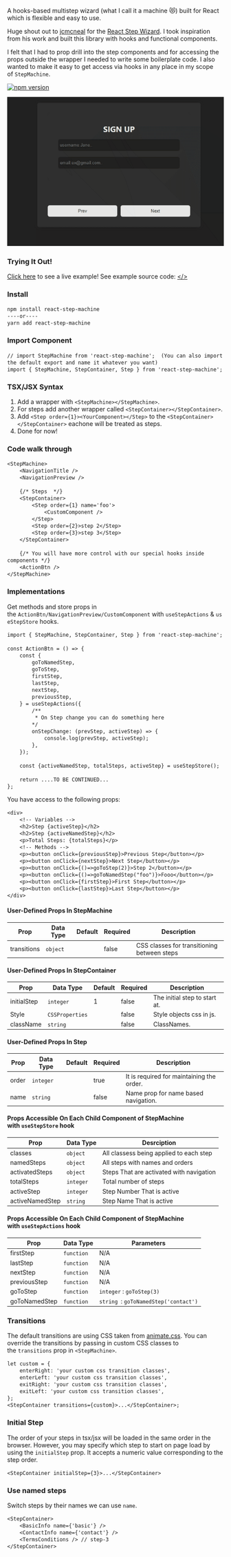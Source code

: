 A hooks-based multistep wizard (what I call it a machine 😻) built for React which is flexible and easy to use.

Huge shout out to [jcmcneal](https://github.com/jcmcneal) for the [React Step Wizard](https://github.com/jcmcneal/react-step-wizard). I took inspiration from his work and built this library with hooks and functional components.

I felt that I had to prop drill into the step components and for accessing the props outside the wrapper I needed to write some boilerplate code. I also wanted to make it easy to get access via hooks in any place in my scope of `StepMachine`.

[![npm version](https://camo.githubusercontent.com/653d7ecca95181cebe67e326bc0500f1cf0500e1aa9af8f5130d55ffd18ef460/68747470733a2f2f62616467652e667572792e696f2f6a732f72656163742d737465702d6d616368696e652e737667)](https://badge.fury.io/js/react-step-machine)

[![What You Can Build](https://raw.githubusercontent.com/adiathasan/react-step-machine/master/machine.gif)](https://raw.githubusercontent.com/adiathasan/react-step-machine/master/machine.gif)

### [](https://www.npmjs.com/package/react-step-machine#trying-it-out)Trying It Out!

[Click here](https://adiathasan.vercel.app/react-step-machine) to see a live example! See example source code: [</>](https://github.com/adiathasan/react-step-machine/tree/master/src/lib)

### [](https://www.npmjs.com/package/react-step-machine#install)Install

```source-shell
npm install react-step-machine
----or----
yarn add react-step-machine
```

### [](https://www.npmjs.com/package/react-step-machine#import-component)Import Component

```tsx
// import StepMachine from 'react-step-machine';  (You can also import the default export and name it whatever you want)
import { StepMachine, StepContainer, Step } from 'react-step-machine';
```

### [](https://www.npmjs.com/package/react-step-machine#tsxjsx-syntax)TSX/JSX Syntax

1.  Add a wrapper with `<StepMachine></StepMachine>`.
2.  For steps add another wrapper called `<StepContainer></StepContainer>`.
3.  Add `<Step order={1}><YourComponent></Step>` to the `<StepContainer></StepContainer>` eachone will be treated as steps.
4.  Done for now!

### [](https://www.npmjs.com/package/react-step-machine#code-walk-through)Code walk through

```tsx
<StepMachine>
	<NavigationTitle />
	<NavigationPreview />

	{/* Steps  */}
	<StepContainer>
		<Step order={1} name='foo'>
			<CustomComponent />
		</Step>
		<Step order={2}>step 2</Step>
		<Step order={3}>step 3</Step>
	</StepContainer>

	{/* You will have more control with our special hooks inside components */}
	<ActionBtn />
</StepMachine>
```

### [](https://www.npmjs.com/package/react-step-machine#implementations)Implementations

Get methods and store props in the `ActionBtn/NavigationPreview/CustomComponent` with `useStepActions` & `useStepStore` hooks.

```tsx
import { StepMachine, StepContainer, Step } from 'react-step-machine';

const ActionBtn = () => {
	const {
		goToNamedStep,
		goToStep,
		firstStep,
		lastStep,
		nextStep,
		previousStep,
	} = useStepActions({
		/**
		 * On Step change you can do something here
		*/
		onStepChange: (prevStep, activeStep) => {
			console.log(prevStep, activeStep);
		},
	});

	const {activeNamedStep, totalSteps, activeStep} = useStepStore();

	return ....TO BE CONTINUED...
};
```

You have access to the following props:

```tsx
<div>
	<!-- Variables -->
	<h2>Step {activeStep}</h2>
	<h2>Step {activeNamedStep}</h2>
	<p>Total Steps: {totalSteps}</p>
	<!-- Methods -->
	<p><button onClick={previousStep}>Previous Step</button></p>
	<p><button onClick={nextStep}>Next Step</button></p>
	<p><button onClick={()=>goToStep(2)}>Step 2</button></p>
	<p><button onClick={()=>goToNamedStep("foo")}>Fooo</button></p>
	<p><button onClick={firstStep}>First Step</button></p>
	<p><button onClick={lastStep}>Last Step</button></p>
</div>
```

#### [](https://www.npmjs.com/package/react-step-machine#user-defined-props-in-stepmachine)User-Defined Props In StepMachine

| Prop        | Data Type | Default | Required | Description                                 |
| ----------- | --------- | ------- | -------- | ------------------------------------------- |
| transitions | `object`  |         | false    | CSS classes for transitioning between steps |

#### [](https://www.npmjs.com/package/react-step-machine#user-defined-props-in-stepcontainer)User-Defined Props In StepContainer

| Prop        | Data Type       | Default | Required | Description                   |
| ----------- | --------------- | ------- | -------- | ----------------------------- |
| initialStep | `integer`       | 1       | false    | The initial step to start at. |
| Style       | `CSSProperties` |         | false    | Style objects css in js.      |
| className   | `string`        |         | false    | ClassNames.                   |

#### [](https://www.npmjs.com/package/react-step-machine#user-defined-props-in-step)User-Defined Props In Step

| Prop  | Data Type | Default | Required | Description                               |
| ----- | --------- | ------- | -------- | ----------------------------------------- |
| order | `integer` |         | true     | It is required for maintaining the order. |
| name  | `string`  |         | false    | Name prop for name based navigation.      |

#### [](https://www.npmjs.com/package/react-step-machine#props-accessible-on-each-child-component-of-stepmachine-with-usestepstore-hook)Props Accessible On Each Child Component of StepMachine with `useStepStore` hook

| Prop            | Data Type | Desrciption                              |
| --------------- | --------- | ---------------------------------------- |
| classes         | `object`  | All classess being applied to each step  |
| namedSteps      | `object`  | All steps with names and orders          |
| activatedSteps  | `object`  | Steps That are activated with navigation |
| totalSteps      | `integer` | Total number of steps                    |
| activeStep      | `integer` | Step Number That is active               |
| activeNamedStep | `string`  | Step Name That is active                 |

#### [](https://www.npmjs.com/package/react-step-machine#props-accessible-on-each-child-component-of-stepmachine-with-usestepactions-hook)Props Accessible On Each Child Component of StepMachine with `useStepActions` hook

| Prop          | Data Type  | Parameters                            |
| ------------- | ---------- | ------------------------------------- |
| firstStep     | `function` | N/A                                   |
| lastStep      | `function` | N/A                                   |
| nextStep      | `function` | N/A                                   |
| previousStep  | `function` | N/A                                   |
| goToStep      | `function` | `integer` : `goToStep(3)`             |
| goToNamedStep | `function` | `string `: `goToNamedStep('contact')` |

### [](https://www.npmjs.com/package/react-step-machine#transitions)Transitions

The default transitions are using CSS taken from [animate.css](https://daneden.github.io/animate.css/). You can override the transitions by passing in custom CSS classes to the `transitions` prop in `<StepMachine>`.

```tsx
let custom = {
	enterRight: 'your custom css transition classes',
	enterLeft: 'your custom css transition classes',
	exitRight: 'your custom css transition classes',
	exitLeft: 'your custom css transition classes',
};
<StepContainer transitions={custom}>...</StepContainer>;
```

### [](https://www.npmjs.com/package/react-step-machine#initial-step)Initial Step

The order of your steps in tsx/jsx will be loaded in the same order in the browser. However, you may specify which step to start on page load by using the `initialStep` prop. It accepts a numeric value corresponding to the step order.

```tsx
<StepContainer initialStep={3}>...</StepContainer>
```

### [](https://www.npmjs.com/package/react-step-machine#use-named-steps)Use named steps

Switch steps by their names we can use `name`.

```tsx
<StepContainer>
	<BasicInfo name={'basic'} />
	<ContactInfo name={'contact'} />
	<TermsConditions /> // step-3
</StepContainer>
```
